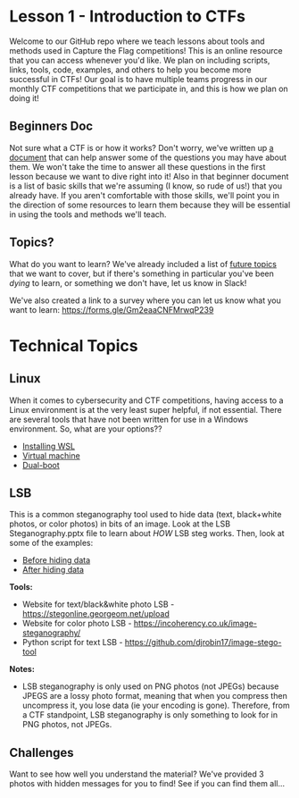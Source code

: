 # Lesson 1 - Introduction to CTFs
Welcome to our GitHub repo where we teach lessons about tools and methods used in Capture the Flag competitions! This is an online resource that you can access whenever you'd like. We plan on including scripts, links, tools, code, examples, and others to help you become more successful in CTFs! Our goal is to have multiple teams progress in our monthly CTF competitions that we participate in, and this is how we plan on doing it!

## Beginners Doc
Not sure what a CTF is or how it works? Don't worry, we've written up [a document](https://github.com/JustinApplegate/ctf-training/blob/main/Beginners.md) that can help answer some of the questions you may have about them. We won't take the time to answer all these questions in the first lesson because we want to dive right into it! Also in that beginner document is a list of basic skills that we're assuming (I know, so rude of us!) that you already have. If you aren't comfortable with those skills, we'll point you in the direction of some resources to learn them because they will be essential in using the tools and methods we'll teach. 

## Topics?
What do you want to learn? We've already included a list of [future topics](https://github.com/JustinApplegate/ctf-training/blob/main/Future_Topics.md) that we want to cover, but if there's something in particular you've been *dying* to learn, or something we don't have, let us know in Slack! 

We've also created a link to a survey where you can let us know what you want to learn: https://forms.gle/Gm2eaaCNFMrwqP239

# Technical Topics
## Linux
When it comes to cybersecurity and CTF competitions, having access to a Linux environment is at the very least super helpful, if not essential. There are several tools that have not been written for use in a Windows environment. So, what are your options??

* [Installing WSL](https://docs.microsoft.com/en-us/windows/wsl/install-win10)
* [Virtual machine](https://itsfoss.com/install-linux-in-virtualbox/)
* [Dual-boot](https://itsfoss.com/install-ubuntu-1404-dual-boot-mode-windows-8-81-uefi/)

## LSB
This is a common steganography tool used to hide data (text, black+white photos, or color photos) in bits of an image. Look at the LSB Steganography.pptx file to learn about *HOW* LSB steg works. Then, look at some of the examples:

* [Before hiding data](https://raw.githubusercontent.com/JustinApplegate/ctf-training/main/Lesson%201%20-%20Introduction%20to%20CTFs/boston-skyline.png)
* [After hiding data](https://raw.githubusercontent.com/JustinApplegate/ctf-training/main/Lesson%201%20-%20Introduction%20to%20CTFs/txt-em-boston.png)

**Tools:**
* Website for text/black&white photo LSB - https://stegonline.georgeom.net/upload
* Website for color photo LSB - https://incoherency.co.uk/image-steganography/
* Python script for text LSB - https://github.com/djrobin17/image-stego-tool

**Notes:**
* LSB steganography is only used on PNG photos (not JPEGs) because JPEGS are a lossy photo format, meaning that when you compress then uncompress it, you lose data (ie your encoding is gone). Therefore, from a CTF standpoint, LSB steganography is only something to look for in PNG photos, not JPEGs. 

## Challenges
Want to see how well you understand the material? We've provided 3 photos with hidden messages for you to find! See if you can find them all...
